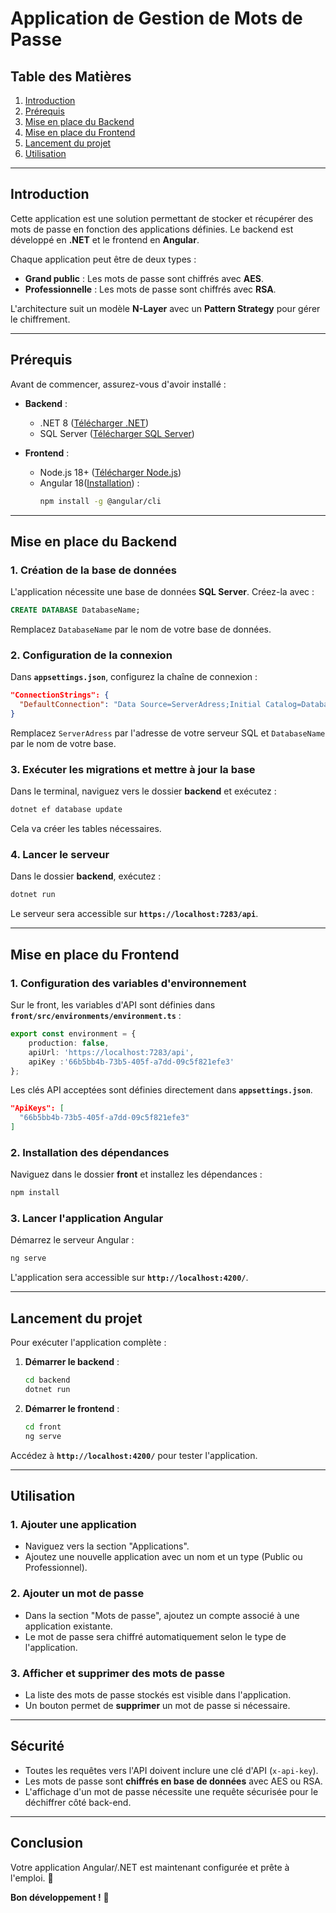 # **Application de Gestion de Mots de Passe**

## **Table des Matières**
1. [Introduction](#introduction)
2. [Prérequis](#prérequis)
3. [Mise en place du Backend](#mise-en-place-du-backend)
4. [Mise en place du Frontend](#mise-en-place-du-frontend)
5. [Lancement du projet](#lancement-du-projet)
6. [Utilisation](#utilisation)

---

## **Introduction**
Cette application est une solution permettant de stocker et récupérer des mots de passe en fonction des applications définies. Le backend est développé en **.NET** et le frontend en **Angular**.

Chaque application peut être de deux types :
- **Grand public** : Les mots de passe sont chiffrés avec **AES**.
- **Professionnelle** : Les mots de passe sont chiffrés avec **RSA**.

L'architecture suit un modèle **N-Layer** avec un **Pattern Strategy** pour gérer le chiffrement.

---

## **Prérequis**

Avant de commencer, assurez-vous d'avoir installé :

- **Backend** :
  - .NET 8 ([Télécharger .NET](https://dotnet.microsoft.com/en-us/download))
  - SQL Server ([Télécharger SQL Server](https://www.microsoft.com/en-us/sql-server/sql-server-downloads))

- **Frontend** :
  - Node.js 18+ ([Télécharger Node.js](https://nodejs.org/en/))
  - Angular 18([Installation](https://angular.io/cli)) :
    ```sh
    npm install -g @angular/cli
    ```

---

## **Mise en place du Backend**

### **1. Création de la base de données**
L'application nécessite une base de données **SQL Server**. Créez-la avec :

```sql
CREATE DATABASE DatabaseName;
```
Remplacez `DatabaseName` par le nom de votre base de données.

### **2. Configuration de la connexion**

Dans **`appsettings.json`**, configurez la chaîne de connexion :

```json
"ConnectionStrings": {
  "DefaultConnection": "Data Source=ServerAdress;Initial Catalog=DatabaseName;Integrated Security=True;TrustServerCertificate=True"
}
```
Remplacez `ServerAdress` par l'adresse de votre serveur SQL et `DatabaseName` par le nom de votre base.

### **3. Exécuter les migrations et mettre à jour la base**
Dans le terminal, naviguez vers le dossier **backend** et exécutez :

```sh
dotnet ef database update
```
Cela va créer les tables nécessaires.

### **4. Lancer le serveur**

Dans le dossier **backend**, exécutez :
```sh
dotnet run
```
Le serveur sera accessible sur **`https://localhost:7283/api`**.

---

## **Mise en place du Frontend**

### **1. Configuration des variables d'environnement**

Sur le front, les variables d'API sont définies dans **`front/src/environments/environment.ts`** :

```typescript
export const environment = {
    production: false,
    apiUrl: 'https://localhost:7283/api',
    apiKey :'66b5bb4b-73b5-405f-a7dd-09c5f821efe3'
};
```

Les clés API acceptées sont définies directement dans **`appsettings.json`**.

```json
"ApiKeys": [
  "66b5bb4b-73b5-405f-a7dd-09c5f821efe3"
]
```

### **2. Installation des dépendances**
Naviguez dans le dossier **front** et installez les dépendances :

```sh
npm install
```

### **3. Lancer l'application Angular**
Démarrez le serveur Angular :
```sh
ng serve
```
L'application sera accessible sur **`http://localhost:4200/`**.

---

## **Lancement du projet**

Pour exécuter l'application complète :

1. **Démarrer le backend** :
   ```sh
   cd backend
   dotnet run
   ```

2. **Démarrer le frontend** :
   ```sh
   cd front
   ng serve
   ```

Accédez à **`http://localhost:4200/`** pour tester l'application.

---

## **Utilisation**

### **1. Ajouter une application**
- Naviguez vers la section "Applications".
- Ajoutez une nouvelle application avec un nom et un type (Public ou Professionnel).

### **2. Ajouter un mot de passe**
- Dans la section "Mots de passe", ajoutez un compte associé à une application existante.
- Le mot de passe sera chiffré automatiquement selon le type de l'application.

### **3. Afficher et supprimer des mots de passe**
- La liste des mots de passe stockés est visible dans l'application.
- Un bouton permet de **supprimer** un mot de passe si nécessaire.

---

## **Sécurité**
- Toutes les requêtes vers l'API doivent inclure une clé d'API (`x-api-key`).
- Les mots de passe sont **chiffrés en base de données** avec AES ou RSA.
- L'affichage d'un mot de passe nécessite une requête sécurisée pour le déchiffrer côté back-end.

---

## **Conclusion**
Votre application Angular/.NET est maintenant configurée et prête à l'emploi. 🚀

**Bon développement !** 🎯

